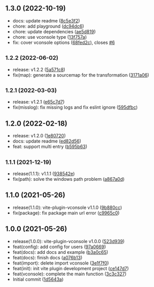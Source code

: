 ## 1.3.0 (2022-10-19)

* docs: update readme ([8c5e3f2](https://github.com/vadxq/vite-plugin-vconsole/commit/8c5e3f2))
* chore: add playground ([dc94dc6](https://github.com/vadxq/vite-plugin-vconsole/commit/dc94dc6))
* chore: update dependencies ([ae5d819](https://github.com/vadxq/vite-plugin-vconsole/commit/ae5d819))
* chore: use vconsole type ([13f757a](https://github.com/vadxq/vite-plugin-vconsole/commit/13f757a))
* fix: cover vconsole options ([68fed2c](https://github.com/vadxq/vite-plugin-vconsole/commit/68fed2c)), closes [#6](https://github.com/vadxq/vite-plugin-vconsole/issues/6)



## <small>1.2.2 (2022-06-02)</small>

* release: v1.2.2 ([5a571c8](https://github.com/vadxq/vite-plugin-vconsole/commit/5a571c8))
* fix(map): generate a sourcemap for the transformation ([3171a06](https://github.com/vadxq/vite-plugin-vconsole/commit/3171a06))



## <small>1.2.1 (2022-03-03)</small>

* release: v1.2.1 ([e65c7d7](https://github.com/vadxq/vite-plugin-vconsole/commit/e65c7d7))
* fix(misslog): fix missing logs and fix eslint ignore ([595dfbc](https://github.com/vadxq/vite-plugin-vconsole/commit/595dfbc))



## 1.2.0 (2022-02-18)

* release: v1.2.0 ([1e80720](https://github.com/vadxq/vite-plugin-vconsole/commit/1e80720))
* docs: update readme ([ed82d56](https://github.com/vadxq/vite-plugin-vconsole/commit/ed82d56))
* feat: support multi entry ([b595b63](https://github.com/vadxq/vite-plugin-vconsole/commit/b595b63))



## <small>1.1.1 (2021-12-19)</small>

* release(1.1.1): v1.1.1 ([938542e](https://github.com/vadxq/vite-plugin-vconsole/commit/938542e))
* fix(path): solve the windows path problem ([a867a0d](https://github.com/vadxq/vite-plugin-vconsole/commit/a867a0d))



## 1.1.0 (2021-05-26)

* release(1.1.0): vite-plugin-vconsole v1.1.0 ([9b880cc](https://github.com/vadxq/vite-plugin-vconsole/commit/9b880cc))
* fix(package): fix package main url error ([c9965c0](https://github.com/vadxq/vite-plugin-vconsole/commit/c9965c0))



## 1.0.0 (2021-05-26)

* release(1.0.0): vite-plugin-vconsole v1.0.0 ([523d939](https://github.com/vadxq/vite-plugin-vconsole/commit/523d939))
* feat(config): add config for users ([97a0669](https://github.com/vadxq/vite-plugin-vconsole/commit/97a0669))
* feat(docs): add docs and example ([b3a0c65](https://github.com/vadxq/vite-plugin-vconsole/commit/b3a0c65))
* feat(docs): finish docs ([a076b13](https://github.com/vadxq/vite-plugin-vconsole/commit/a076b13))
* feat(import): delete import vconsole ([3e1f7f0](https://github.com/vadxq/vite-plugin-vconsole/commit/3e1f7f0))
* feat(init): init vite plugin development project ([ce147d7](https://github.com/vadxq/vite-plugin-vconsole/commit/ce147d7))
* feat(vconsole): complete the main function ([3c3c327](https://github.com/vadxq/vite-plugin-vconsole/commit/3c3c327))
* Initial commit ([1d5643a](https://github.com/vadxq/vite-plugin-vconsole/commit/1d5643a))



